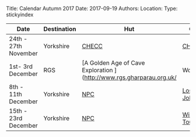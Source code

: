 Title: Calendar Autumn 2017
Date: 2017-09-19
Authors:
Location:
Type: stickyindex

|Date              | Destination                          | Hut                                                                                  | Caves  |
| ---              |  ---                                 | ---                                                                                  |  ---  |
| 24th - 27th November | Yorkshire | [CHECC](http://checc.org/checc-forum/) | [CHECC](http://checc.org/checc-forum/) |
| 1st- 3rd December | RGS | [A Golden Age of Cave Exploration ](http://www.rgs.gharparau.org.uk/ | Worldwide! |
| 8th - 11th  December | Yorkshire | [NPC](http://northernpennineclub.org.uk/greenclose/greenclose.htm) | [Lost Johns'](/rcc/caving/caves/Lost%20Johns'%20Cave.html) | 
| 15th - 23rd December | Yorkshire | [NPC](http://northernpennineclub.org.uk/greenclose/greenclose.htm) | [Winter Tour!](/rcc/caving/caves/?search=Yorkshire) |

